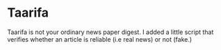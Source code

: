 # Taarifa
Taarifa is not your ordinary news paper digest. I added a little script that verifies whether an article is reliable (i.e real news) or not (fake.)
